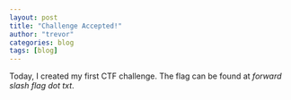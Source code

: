 ```yaml
---
layout: post
title: "Challenge Accepted!"
author: "trevor"
categories: blog
tags: [blog]
---
```


Today, I created my first CTF challenge. The flag can be found at _forward slash flag dot txt_.

